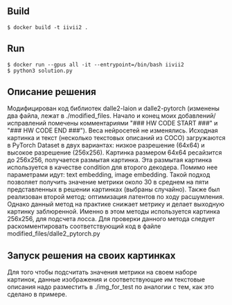 ## Build

```
$ docker build -t iivii2 .
```

## Run
```
$ docker run --gpus all -it --entrypoint=/bin/bash iivii2
$ python3 solution.py
```

## Описание решения
Модифицирован код библиотек dalle2-laion и dalle2-pytorch (изменены два файла, лежат в ./modified_files. Начало и конец моих добавлений/исправлений помечены комментариями "### HW CODE START ###" и "### HW CODE END ###"). Веса нейросетей не изменялись. Исходная картинка и текст (несколько текстовых описаний из COCO) загружаются в PyTorch Dataset в двух вариантах: низкое разрешение (64х64) и высокое разрешение (256х256). Картинка размером 64х64 ресайзится до 256х256, получается размытая картинка. Эта размытая картинка используется в качестве condition для второго декодера. Помимо нее параметрами идут: text embedding, image embedding. Такой подход позволяет получить значение метрики около 30 в среднем на пяти представленных в решении картинках (выбраны случайно). Также был реализован второй метод: оптимизация латентов по ходу расшумления. Однако данный метод на практике снижает метрику и делает выходную картинку заблюренной. Именно в этом методы используется картинка 256x256, для подсчета лосса. Для проверки данного метода следует раскомментировать соответствующий код в файле modified_files/dalle2_pytorch.py

## Запуск решения на своих картинках
Для того чтобы подсчитать значения метрики на своем наборе картинок, данные изображения и соответствующие им текстовые описания надо разместить в ./img_for_test по аналогии с тем, как это сделано в примере.